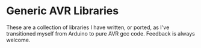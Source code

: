 Generic AVR Libraries
=====================

These are a collection of libraries I have written, or ported, as I've transitioned myself
from Arduino to pure AVR gcc code. Feedback is always welcome.